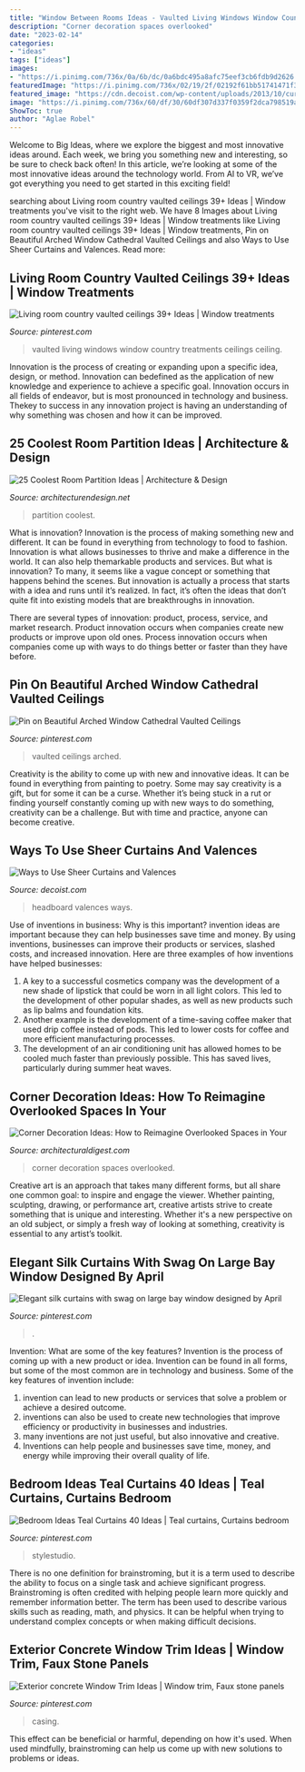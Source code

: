```yaml
---
title: "Window Between Rooms Ideas - Vaulted Living Windows Window Country Treatments Ceilings Ceiling"
description: "Corner decoration spaces overlooked"
date: "2023-02-14"
categories:
- "ideas"
tags: ["ideas"]
images:
- "https://i.pinimg.com/736x/0a/6b/dc/0a6bdc495a8afc75eef3cb6fdb9d2626.jpg"
featuredImage: "https://i.pinimg.com/736x/02/19/2f/02192f61bb51741471f3d965486f82b7.jpg"
featured_image: "https://cdn.decoist.com/wp-content/uploads/2013/10/curtain-behind-the-headboard.jpg"
image: "https://i.pinimg.com/736x/60/df/30/60df307d337f0359f2dca798519afb9c.jpg"
ShowToc: true
author: "Aglae Robel"
---
```



Welcome to Big Ideas, where we explore the biggest and most innovative ideas around. Each week, we bring you something new and interesting, so be sure to check back often! In this article, we’re looking at some of the most innovative ideas around the technology world. From AI to VR, we’ve got everything you need to get started in this exciting field!

	

		
searching about Living room country vaulted ceilings 39+ Ideas | Window treatments you've visit to the right web. We have 8 Images about Living room country vaulted ceilings 39+ Ideas | Window treatments like Living room country vaulted ceilings 39+ Ideas | Window treatments, Pin on Beautiful Arched Window Cathedral Vaulted Ceilings and also Ways to Use Sheer Curtains and Valences. Read more:
		
    
## Living Room Country Vaulted Ceilings 39+ Ideas | Window Treatments

<img loading=lazy src="https://i.pinimg.com/736x/e2/90/67/e29067f9201dd5d705dfa7c56a0ce109.jpg" onerror="this.onerror=null;this.src='https://tse2.mm.bing.net/th?id=OIP.sJin0BDJpeX1vN8WipPs5gAAAA&amp;pid=15.1';" alt="Living room country vaulted ceilings 39+ Ideas | Window treatments">

_Source: pinterest.com_

>vaulted living windows window country treatments ceilings ceiling. 

	

Innovation is the process of creating or expanding upon a specific idea, design, or method. Innovation can bedefined as the application of new knowledge and experience to achieve a specific goal. Innovation occurs in all fields of endeavor, but is most pronounced in technology and business. Thekey to success in any innovation project is having an understanding of why something was chosen and how it can be improved.

    
## 25 Coolest Room Partition Ideas | Architecture &amp; Design

<img loading=lazy src="http://cdn.architecturendesign.net/wp-content/uploads/2014/08/753.jpg" onerror="this.onerror=null;this.src='https://tse1.mm.bing.net/th?id=OIP.vY66Fsip9dzeE_fMcrXXUQHaLK&amp;pid=15.1';" alt="25 Coolest Room Partition Ideas | Architecture &amp; Design">

_Source: architecturendesign.net_

>partition coolest. 

	

What is innovation?
Innovation is the process of making something new and different. It can be found in everything from technology to food to fashion. Innovation is what allows businesses to thrive and make a difference in the world. It can also help themarkable products and services.
But what is innovation? To many, it seems like a vague concept or something that happens behind the scenes. But innovation is actually a process that starts with a idea and runs until it’s realized. In fact, it’s often the ideas that don’t quite fit into existing models that are breakthroughs in innovation.

There are several types of innovation: product, process, service, and market research. Product innovation occurs when companies create new products or improve upon old ones. Process innovation occurs when companies come up with ways to do things better or faster than they have before.

    
## Pin On Beautiful Arched Window Cathedral Vaulted Ceilings

<img loading=lazy src="https://i.pinimg.com/736x/0a/6b/dc/0a6bdc495a8afc75eef3cb6fdb9d2626.jpg" onerror="this.onerror=null;this.src='https://tse2.mm.bing.net/th?id=OIP.xH5sGQOI4Wo9UOXXKiX6-QHaLB&amp;pid=15.1';" alt="Pin on Beautiful Arched Window Cathedral Vaulted Ceilings">

_Source: pinterest.com_

>vaulted ceilings arched. 

	

Creativity is the ability to come up with new and innovative ideas. It can be found in everything from painting to poetry. Some may say creativity is a gift, but for some it can be a curse. Whether it’s being stuck in a rut or finding yourself constantly coming up with new ways to do something, creativity can be a challenge. But with time and practice, anyone can become creative.

    
## Ways To Use Sheer Curtains And Valences

<img loading=lazy src="https://cdn.decoist.com/wp-content/uploads/2013/10/curtain-behind-the-headboard.jpg" onerror="this.onerror=null;this.src='https://tse3.mm.bing.net/th?id=OIP.oz4-ovhc-r4dsrn_SkWsAgHaKa&amp;pid=15.1';" alt="Ways to Use Sheer Curtains and Valences">

_Source: decoist.com_

>headboard valences ways. 

	

Use of inventions in business: Why is this important?
invention ideas are important because they can help businesses save time and money. By using inventions, businesses can improve their products or services, slashed costs, and increased innovation. Here are three examples of how inventions have helped businesses: 
1. A key to a successful cosmetics company was the development of a new shade of lipstick that could be worn in all light colors. This led to the development of other popular shades, as well as new products such as lip balms and foundation kits. 
2. Another example is the development of a time-saving coffee maker that used drip coffee instead of pods. This led to lower costs for coffee and more efficient manufacturing processes.
3. The development of an air conditioning unit has allowed homes to be cooled much faster than previously possible. This has saved lives, particularly during summer heat waves.

    
## Corner Decoration Ideas: How To Reimagine Overlooked Spaces In Your

<img loading=lazy src="https://media.architecturaldigest.com/photos/57c89da7d71120356d9f220e/master/pass/overlooked-corner-decoration-ideas-01.jpg" onerror="this.onerror=null;this.src='https://tse2.mm.bing.net/th?id=OIP.MbkkoxhLx24n3JZG1-MYEAHaLH&amp;pid=15.1';" alt="Corner Decoration Ideas: How to Reimagine Overlooked Spaces in Your">

_Source: architecturaldigest.com_

>corner decoration spaces overlooked. 

	

Creative art is an approach that takes many different forms, but all share one common goal: to inspire and engage the viewer. Whether painting, sculpting, drawing, or performance art, creative artists strive to create something that is unique and interesting. Whether it's a new perspective on an old subject, or simply a fresh way of looking at something, creativity is essential to any artist’s toolkit.

    
## Elegant Silk Curtains With Swag On Large Bay Window Designed By April

<img loading=lazy src="https://i.pinimg.com/736x/60/df/30/60df307d337f0359f2dca798519afb9c.jpg" onerror="this.onerror=null;this.src='https://tse2.mm.bing.net/th?id=OIP.P-DQ2PDiYxOml8ccN1qQAwHaLG&amp;pid=15.1';" alt="Elegant silk curtains with swag on large bay window designed by April">

_Source: pinterest.com_

>. 

	

Invention: What are some of the key features?
Invention is the process of coming up with a new product or idea. Invention can be found in all forms, but some of the most common are in technology and business. Some of the key features of invention include:
1. invention can lead to new products or services that solve a problem or achieve a desired outcome.
2. inventions can also be used to create new technologies that improve efficiency or productivity in businesses and industries. 
3. many inventions are not just useful, but also innovative and creative. 
4. Inventions can help people and businesses save time, money, and energy while improving their overall quality of life.

    
## Bedroom Ideas Teal Curtains 40 Ideas | Teal Curtains, Curtains Bedroom

<img loading=lazy src="https://i.pinimg.com/736x/02/19/2f/02192f61bb51741471f3d965486f82b7.jpg" onerror="this.onerror=null;this.src='https://tse3.mm.bing.net/th?id=OIP.pe1qbCtnSjIn_jmNoj3NGQAAAA&amp;pid=15.1';" alt="Bedroom Ideas Teal Curtains 40 Ideas | Teal curtains, Curtains bedroom">

_Source: pinterest.com_

>stylestudio. 

	

There is no one definition for brainstroming, but it is a term used to describe the ability to focus on a single task and achieve significant progress. Brainstroming is often credited with helping people learn more quickly and remember information better. The term has been used to describe various skills such as reading, math, and physics. It can be helpful when trying to understand complex concepts or when making difficult decisions.

    
## Exterior Concrete Window Trim Ideas | Window Trim, Faux Stone Panels

<img loading=lazy src="https://i.pinimg.com/736x/f2/b6/79/f2b6790bd0afce6843f612cfaaeda481--window-casing-window-trims.jpg" onerror="this.onerror=null;this.src='https://tse3.mm.bing.net/th?id=OIP.aZN7Bf6vnxo7Voe9E8xPqAHaJ3&amp;pid=15.1';" alt="Exterior concrete Window Trim Ideas | Window trim, Faux stone panels">

_Source: pinterest.com_

>casing. 

	

This effect can be beneficial or harmful, depending on how it's used. When used mindfully, brainstroming can help us come up with new solutions to problems or ideas.

